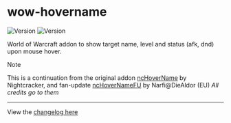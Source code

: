 # wow-hovername

![Version](https://img.shields.io/badge/version-11.0.2-059212)
![Version](https://img.shields.io/badge/version-11.0.0-059212)

World of Warcraft addon to show target name, level and status (afk, dnd) upon mouse hover.

> [!NOTE]
> This is a continuation from the original addon [ncHoverName](https://www.wowinterface.com/downloads/info16012-ncHoverName.html) by Nightcracker, and fan-update [ncHoverNameFU](https://www.wowinterface.com/downloads/info24902-ncHoverNameFU.html#info) by Narfi@DieAldor (EU)
> _All credits go to them_

---
View the [changelog here](./CHANGELOG.md)
